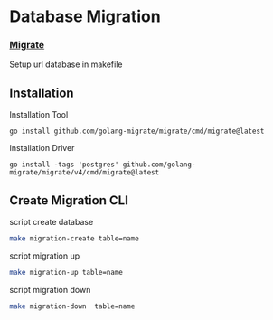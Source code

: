# Database Migration
### [Migrate](https://github.com/golang-migrate/migrate)

Setup url database in makefile
## Installation
Installation Tool
```
go install github.com/golang-migrate/migrate/cmd/migrate@latest
```

Installation Driver
```
go install -tags 'postgres' github.com/golang-migrate/migrate/v4/cmd/migrate@latest
```

## Create Migration CLI
script create database 
```bash
make migration-create table=name
```
 
script migration up
```bash
make migration-up table=name
```

script migration down
```bash
make migration-down  table=name
```
